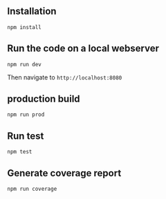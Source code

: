 ## Installation

    npm install

## Run the code on a local webserver

    npm run dev

Then navigate to `http://localhost:8080`

## production build 

    npm run prod

## Run test

    npm test

## Generate coverage report

    npm run coverage

